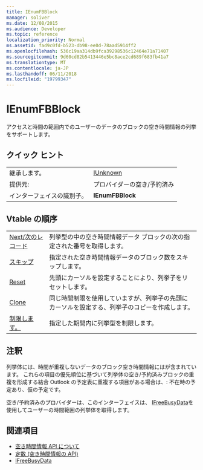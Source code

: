 ```yaml
---
title: IEnumFBBlock
manager: soliver
ms.date: 12/08/2015
ms.audience: Developer
ms.topic: reference
localization_priority: Normal
ms.assetid: fad9c0fd-b523-db98-ee0d-78aad5914ff2
ms.openlocfilehash: 536c19aa314db9fca39298536c12464e71a71407
ms.sourcegitcommit: 9d60cd82b5413446e5bc8ace2cd689f683fb41a7
ms.translationtype: MT
ms.contentlocale: ja-JP
ms.lasthandoff: 06/11/2018
ms.locfileid: "19799347"
---
```

# <a name="ienumfbblock"></a>IEnumFBBlock

アクセスと時間の範囲内でのユーザーのデータのブロックの空き時間情報の列挙をサポートします。
  
## <a name="quick-info"></a>クイック ヒント

|||
|:-----|:-----|
|継承します。  <br/> |[IUnknown](http://msdn.microsoft.com/library/33f1d79a-33fc-4ce5-a372-e08bda378332%28Office.15%29.aspx) <br/> |
|提供元:  <br/> |プロバイダーの空き/予約済み  <br/> |
|インターフェイスの識別子。  <br/> |**IEnumFBBlock** <br/> |
   
## <a name="vtable-order"></a>Vtable の順序

|||
|:-----|:-----|
|[Next/次のレコード](ienumfbblock-next.md) <br/> |列挙型の中の空き時間情報データ ブロックの次の指定された番号を取得します。  <br/> |
|[スキップ](ienumfbblock-skip.md) <br/> |指定された空き時間情報データのブロック数をスキップします。  <br/> |
|[Reset](ienumfbblock-reset.md) <br/> |先頭にカーソルを設定することにより、列挙子をリセットします。  <br/> |
|[Clone](ienumfbblock-clone.md) <br/> |同じ時間制限を使用していますが、列挙子の先頭にカーソルを設定する、列挙子のコピーを作成します。  <br/> |
|[制限します。](ienumfbblock-restrict.md) <br/> |指定した期間内に列挙型を制限します。  <br/> |
   
## <a name="remarks"></a>注釈

列挙体には、時間が重複しないデータのブロック空き時間情報にはが含まれています。 これらの項目の優先順位に基づいて列挙体の空き/予約済みブロックの重複を形成する結合 Outlook の予定表に重複する項目がある場合は、: 不在時の予定あり、仮の予定です。
  
空き/予約済みのプロバイダーは、このインターフェイスは、 [IFreeBusyData](ifreebusydata.md)を使用してユーザーの時間範囲の列挙体を取得します。
  
## <a name="see-also"></a>関連項目

- [空き時間情報 API について](about-the-free-busy-api.md)  
- [定数 (空き時間情報の API)](constants-free-busy-api.md)  
- [IFreeBusyData](ifreebusydata.md)


